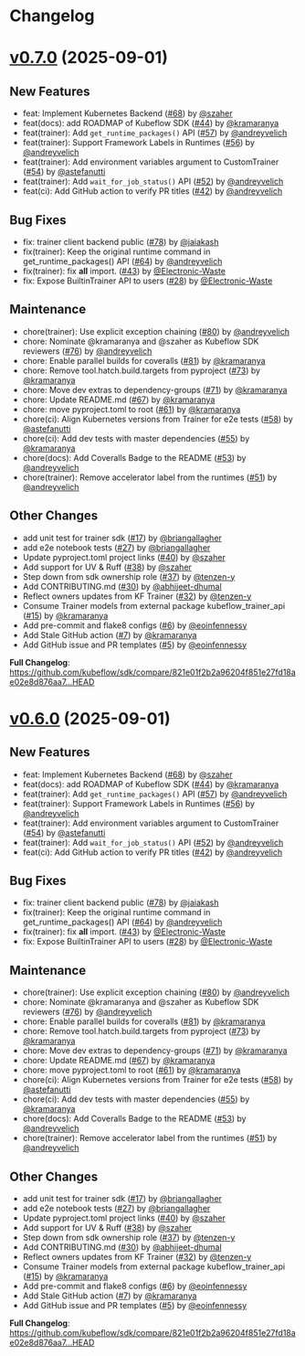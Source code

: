 # Changelog

# [v0.7.0](https://github.com/kubeflow/sdk/releases/tag/v0.7.0) (2025-09-01)

## New Features

- feat: Implement Kubernetes Backend ([#68](https://github.com/kubeflow/sdk/pull/68)) by [@szaher](https://github.com/szaher)
- feat(docs): add ROADMAP of Kubeflow SDK ([#44](https://github.com/kubeflow/sdk/pull/44)) by [@kramaranya](https://github.com/kramaranya)
- feat(trainer): Add `get_runtime_packages()` API ([#57](https://github.com/kubeflow/sdk/pull/57)) by [@andreyvelich](https://github.com/andreyvelich)
- feat(trainer): Support Framework Labels in Runtimes ([#56](https://github.com/kubeflow/sdk/pull/56)) by [@andreyvelich](https://github.com/andreyvelich)
- feat(trainer): Add environment variables argument to CustomTrainer ([#54](https://github.com/kubeflow/sdk/pull/54)) by [@astefanutti](https://github.com/astefanutti)
- feat(trainer): Add `wait_for_job_status()` API ([#52](https://github.com/kubeflow/sdk/pull/52)) by [@andreyvelich](https://github.com/andreyvelich)
- feat(ci): Add GitHub action to verify PR titles ([#42](https://github.com/kubeflow/sdk/pull/42)) by [@andreyvelich](https://github.com/andreyvelich)

## Bug Fixes

- fix: trainer client backend public ([#78](https://github.com/kubeflow/sdk/pull/78)) by [@jaiakash](https://github.com/jaiakash)
- fix(trainer): Keep the original runtime command in get_runtime_packages() API ([#64](https://github.com/kubeflow/sdk/pull/64)) by [@andreyvelich](https://github.com/andreyvelich)
- fix(trainer): fix __all__ import. ([#43](https://github.com/kubeflow/sdk/pull/43)) by [@Electronic-Waste](https://github.com/Electronic-Waste)
- fix: Expose BuiltinTrainer API to users ([#28](https://github.com/kubeflow/sdk/pull/28)) by [@Electronic-Waste](https://github.com/Electronic-Waste)

## Maintenance

- chore(trainer): Use explicit exception chaining ([#80](https://github.com/kubeflow/sdk/pull/80)) by [@andreyvelich](https://github.com/andreyvelich)
- chore: Nominate @kramaranya and @szaher as Kubeflow SDK reviewers ([#76](https://github.com/kubeflow/sdk/pull/76)) by [@andreyvelich](https://github.com/andreyvelich)
- chore: Enable parallel builds for coveralls ([#81](https://github.com/kubeflow/sdk/pull/81)) by [@kramaranya](https://github.com/kramaranya)
- chore: Remove tool.hatch.build.targets from pyproject ([#73](https://github.com/kubeflow/sdk/pull/73)) by [@kramaranya](https://github.com/kramaranya)
- chore: Move dev extras to dependency-groups ([#71](https://github.com/kubeflow/sdk/pull/71)) by [@kramaranya](https://github.com/kramaranya)
- chore: Update README.md ([#67](https://github.com/kubeflow/sdk/pull/67)) by [@kramaranya](https://github.com/kramaranya)
- chore: move pyproject.toml to root ([#61](https://github.com/kubeflow/sdk/pull/61)) by [@kramaranya](https://github.com/kramaranya)
- chore(ci): Align Kubernetes versions from Trainer for e2e tests ([#58](https://github.com/kubeflow/sdk/pull/58)) by [@astefanutti](https://github.com/astefanutti)
- chore(ci): Add dev tests with master dependencies ([#55](https://github.com/kubeflow/sdk/pull/55)) by [@kramaranya](https://github.com/kramaranya)
- chore(docs): Add Coveralls Badge to the README ([#53](https://github.com/kubeflow/sdk/pull/53)) by [@andreyvelich](https://github.com/andreyvelich)
- chore(trainer): Remove accelerator label from the runtimes ([#51](https://github.com/kubeflow/sdk/pull/51)) by [@andreyvelich](https://github.com/andreyvelich)

## Other Changes

- add unit test for trainer sdk ([#17](https://github.com/kubeflow/sdk/pull/17)) by [@briangallagher](https://github.com/briangallagher)
- add e2e notebook tests ([#27](https://github.com/kubeflow/sdk/pull/27)) by [@briangallagher](https://github.com/briangallagher)
- Update pyproject.toml project links ([#40](https://github.com/kubeflow/sdk/pull/40)) by [@szaher](https://github.com/szaher)
- Add support for UV & Ruff ([#38](https://github.com/kubeflow/sdk/pull/38)) by [@szaher](https://github.com/szaher)
- Step down from sdk ownership role ([#37](https://github.com/kubeflow/sdk/pull/37)) by [@tenzen-y](https://github.com/tenzen-y)
- Add CONTRIBUTING.md ([#30](https://github.com/kubeflow/sdk/pull/30)) by [@abhijeet-dhumal](https://github.com/abhijeet-dhumal)
- Reflect owners updates from KF Trainer ([#32](https://github.com/kubeflow/sdk/pull/32)) by [@tenzen-y](https://github.com/tenzen-y)
- Consume Trainer models from external package kubeflow_trainer_api ([#15](https://github.com/kubeflow/sdk/pull/15)) by [@kramaranya](https://github.com/kramaranya)
- Add pre-commit and flake8 configs ([#6](https://github.com/kubeflow/sdk/pull/6)) by [@eoinfennessy](https://github.com/eoinfennessy)
- Add Stale GitHub action ([#7](https://github.com/kubeflow/sdk/pull/7)) by [@kramaranya](https://github.com/kramaranya)
- Add GitHub issue and PR templates ([#5](https://github.com/kubeflow/sdk/pull/5)) by [@eoinfennessy](https://github.com/eoinfennessy)

**Full Changelog**: https://github.com/kubeflow/sdk/compare/821e01f2b2a96204f851e27fd18ae02e8d876aa7...HEAD

# [v0.6.0](https://github.com/kubeflow/sdk/releases/tag/v0.6.0) (2025-09-01)

## New Features

- feat: Implement Kubernetes Backend ([#68](https://github.com/kubeflow/sdk/pull/68)) by [@szaher](https://github.com/szaher)
- feat(docs): add ROADMAP of Kubeflow SDK ([#44](https://github.com/kubeflow/sdk/pull/44)) by [@kramaranya](https://github.com/kramaranya)
- feat(trainer): Add `get_runtime_packages()` API ([#57](https://github.com/kubeflow/sdk/pull/57)) by [@andreyvelich](https://github.com/andreyvelich)
- feat(trainer): Support Framework Labels in Runtimes ([#56](https://github.com/kubeflow/sdk/pull/56)) by [@andreyvelich](https://github.com/andreyvelich)
- feat(trainer): Add environment variables argument to CustomTrainer ([#54](https://github.com/kubeflow/sdk/pull/54)) by [@astefanutti](https://github.com/astefanutti)
- feat(trainer): Add `wait_for_job_status()` API ([#52](https://github.com/kubeflow/sdk/pull/52)) by [@andreyvelich](https://github.com/andreyvelich)
- feat(ci): Add GitHub action to verify PR titles ([#42](https://github.com/kubeflow/sdk/pull/42)) by [@andreyvelich](https://github.com/andreyvelich)

## Bug Fixes

- fix: trainer client backend public ([#78](https://github.com/kubeflow/sdk/pull/78)) by [@jaiakash](https://github.com/jaiakash)
- fix(trainer): Keep the original runtime command in get_runtime_packages() API ([#64](https://github.com/kubeflow/sdk/pull/64)) by [@andreyvelich](https://github.com/andreyvelich)
- fix(trainer): fix __all__ import. ([#43](https://github.com/kubeflow/sdk/pull/43)) by [@Electronic-Waste](https://github.com/Electronic-Waste)
- fix: Expose BuiltinTrainer API to users ([#28](https://github.com/kubeflow/sdk/pull/28)) by [@Electronic-Waste](https://github.com/Electronic-Waste)

## Maintenance

- chore(trainer): Use explicit exception chaining ([#80](https://github.com/kubeflow/sdk/pull/80)) by [@andreyvelich](https://github.com/andreyvelich)
- chore: Nominate @kramaranya and @szaher as Kubeflow SDK reviewers ([#76](https://github.com/kubeflow/sdk/pull/76)) by [@andreyvelich](https://github.com/andreyvelich)
- chore: Enable parallel builds for coveralls ([#81](https://github.com/kubeflow/sdk/pull/81)) by [@kramaranya](https://github.com/kramaranya)
- chore: Remove tool.hatch.build.targets from pyproject ([#73](https://github.com/kubeflow/sdk/pull/73)) by [@kramaranya](https://github.com/kramaranya)
- chore: Move dev extras to dependency-groups ([#71](https://github.com/kubeflow/sdk/pull/71)) by [@kramaranya](https://github.com/kramaranya)
- chore: Update README.md ([#67](https://github.com/kubeflow/sdk/pull/67)) by [@kramaranya](https://github.com/kramaranya)
- chore: move pyproject.toml to root ([#61](https://github.com/kubeflow/sdk/pull/61)) by [@kramaranya](https://github.com/kramaranya)
- chore(ci): Align Kubernetes versions from Trainer for e2e tests ([#58](https://github.com/kubeflow/sdk/pull/58)) by [@astefanutti](https://github.com/astefanutti)
- chore(ci): Add dev tests with master dependencies ([#55](https://github.com/kubeflow/sdk/pull/55)) by [@kramaranya](https://github.com/kramaranya)
- chore(docs): Add Coveralls Badge to the README ([#53](https://github.com/kubeflow/sdk/pull/53)) by [@andreyvelich](https://github.com/andreyvelich)
- chore(trainer): Remove accelerator label from the runtimes ([#51](https://github.com/kubeflow/sdk/pull/51)) by [@andreyvelich](https://github.com/andreyvelich)

## Other Changes

- add unit test for trainer sdk ([#17](https://github.com/kubeflow/sdk/pull/17)) by [@briangallagher](https://github.com/briangallagher)
- add e2e notebook tests ([#27](https://github.com/kubeflow/sdk/pull/27)) by [@briangallagher](https://github.com/briangallagher)
- Update pyproject.toml project links ([#40](https://github.com/kubeflow/sdk/pull/40)) by [@szaher](https://github.com/szaher)
- Add support for UV & Ruff ([#38](https://github.com/kubeflow/sdk/pull/38)) by [@szaher](https://github.com/szaher)
- Step down from sdk ownership role ([#37](https://github.com/kubeflow/sdk/pull/37)) by [@tenzen-y](https://github.com/tenzen-y)
- Add CONTRIBUTING.md ([#30](https://github.com/kubeflow/sdk/pull/30)) by [@abhijeet-dhumal](https://github.com/abhijeet-dhumal)
- Reflect owners updates from KF Trainer ([#32](https://github.com/kubeflow/sdk/pull/32)) by [@tenzen-y](https://github.com/tenzen-y)
- Consume Trainer models from external package kubeflow_trainer_api ([#15](https://github.com/kubeflow/sdk/pull/15)) by [@kramaranya](https://github.com/kramaranya)
- Add pre-commit and flake8 configs ([#6](https://github.com/kubeflow/sdk/pull/6)) by [@eoinfennessy](https://github.com/eoinfennessy)
- Add Stale GitHub action ([#7](https://github.com/kubeflow/sdk/pull/7)) by [@kramaranya](https://github.com/kramaranya)
- Add GitHub issue and PR templates ([#5](https://github.com/kubeflow/sdk/pull/5)) by [@eoinfennessy](https://github.com/eoinfennessy)

**Full Changelog**: https://github.com/kubeflow/sdk/compare/821e01f2b2a96204f851e27fd18ae02e8d876aa7...HEAD
